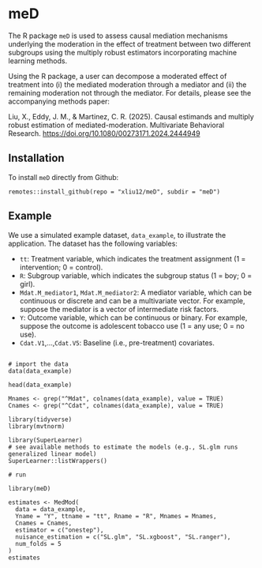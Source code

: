 # meD
The R package `meD` is used to assess causal mediation mechanisms underlying the moderation in the effect of treatment between two different subgroups using the multiply robust estimators incorporating machine learning methods.

Using the R package, a user can decompose a moderated effect of treatment into (i) the mediated moderation through a mediator and (ii) the remaining moderation not through the mediator. For details, please see the accompanying methods paper:

Liu, X., Eddy, J. M., & Martinez, C. R. (2025). Causal estimands and multiply robust estimation of mediated-moderation. Multivariate Behavioral Research. https://doi.org/10.1080/00273171.2024.2444949


## Installation

To install `meD` directly from Github:

```
remotes::install_github(repo = "xliu12/meD", subdir = "meD")
```


## Example

We use a simulated example dataset, `data_example`, to illustrate the application. The dataset has the following variables:

- `tt`: Treatment variable, which indicates the treatment assignment (1 = intervention; 0 = control).
- `R`: Subgroup variable, which indicates the subgroup status (1 = boy; 0 = girl).
- `Mdat.M_mediator1`, `Mdat.M_mediator2`: A mediator variable, which can be continuous or discrete and can be a multivariate vector. For example, suppose the mediator is a vector of intermediate risk factors. 
- `Y`: Outcome variable, which can be continuous or binary. For example, suppose the outcome is adolescent tobacco use (1 = any use; 0 = no use).
- `Cdat.V1`,...,`Cdat.V5`: Baseline (i.e., pre-treatment) covariates. 

```

# import the data
data(data_example)

head(data_example)

Mnames <- grep("^Mdat", colnames(data_example), value = TRUE)
Cnames <- grep("^Cdat", colnames(data_example), value = TRUE)

library(tidyverse)
library(mvtnorm)

library(SuperLearner)
# see available methods to estimate the models (e.g., SL.glm runs generalized linear model)
SuperLearner::listWrappers()

# run 

library(meD)

estimates <- MedMod(
  data = data_example,
  Yname = "Y", ttname = "tt", Rname = "R", Mnames = Mnames, 
  Cnames = Cnames,
  estimator = c("onestep"), 
  nuisance_estimation = c("SL.glm", "SL.xgboost", "SL.ranger"), 
  num_folds = 5
)
estimates

```

